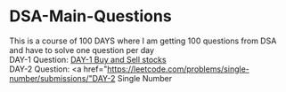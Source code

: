 # DSA-Main-Questions
This is a course of 100 DAYS where I am getting 100 questions from DSA and have to solve one question per day
<br>
DAY-1 Question:
<a href="https://leetcode.com/problems/best-time-to-buy-and-sell-stock/">DAY-1 Buy and Sell stocks</a>
<br>
DAY-2 Question:
<a href="https://leetcode.com/problems/single-number/submissions/"DAY-2 Single Number</a>
